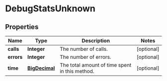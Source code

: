 
# DebugStatsUnknown

## Properties
Name | Type | Description | Notes
------------ | ------------- | ------------- | -------------
**calls** | **Integer** | The number of calls. |  [optional]
**errors** | **Integer** | The number of errors. |  [optional]
**time** | [**BigDecimal**](BigDecimal.md) | The total amount of time spent in this method. |  [optional]



